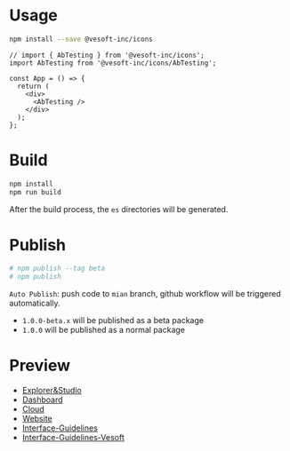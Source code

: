 # Usage
```bash
npm install --save @vesoft-inc/icons
```

```tsx
// import { AbTesting } from '@vesoft-inc/icons';
import AbTesting from '@vesoft-inc/icons/AbTesting';

const App = () => {
  return (
    <div>
      <AbTesting />
    </div>
  );
};
```

# Build
```bash
npm install
npm run build
```

After the build process, the `es` directories will be generated.

# Publish
```bash
# npm publish --tag beta
# npm publish
```
`Auto Publish`: push code to `mian` branch, github workflow will be triggered automatically.
- `1.0.0-beta.x` will be published as a beta package
- `1.0.0` will be published as a normal package

# Preview
- [Explorer&Studio](https://nb-cloud.github.io/nebula-graph-icon/src/NebulaGraph-Explorer/demo.html)
- [Dashboard](https://nb-cloud.github.io/nebula-graph-icon/src/NebulaGraph-Dashboard/demo.html)
- [Cloud](https://nb-cloud.github.io/nebula-graph-icon/src/NebulaGraph-Cloud/demo.html)
- [Website](https://nb-cloud.github.io/nebula-graph-icon/src/NebulaGraph-Website/demo.html)
- [Interface-Guidelines](https://nb-cloud.github.io/nebula-graph-icon/src/NebulaGraph-Interface-Guidelines/demo.html)
- [Interface-Guidelines-Vesoft](https://nb-cloud.github.io/nebula-graph-icon/src/NebulaGraph-Interface-Guidelines-Vesoft/demo.html)